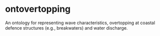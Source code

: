 # ontovertopping
An ontology for representing wave characteristics, overtopping at coastal defence structures (e.g., breakwaters) and water discharge.
